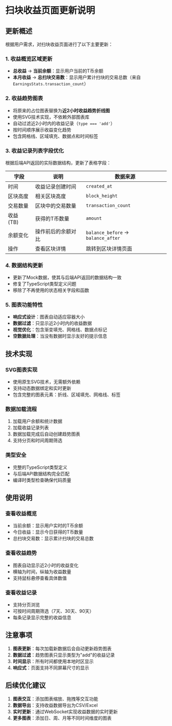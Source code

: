 # 扫块收益页面更新说明

## 更新概述

根据用户需求，对扫块收益页面进行了以下主要更新：

### 1. 收益概览区域更新
- **总收益** → **当前余额**：显示用户当前的T币余额
- **本月收益** → **总扫块交易数**：显示用户累计扫块的交易总数（来自 `EarningsStats.transaction_count`）

### 2. 收益趋势图表
- 将原来的占位图表替换为**近2小时收益趋势折线图**
- 使用SVG技术实现，不依赖外部图表库
- 自动过滤近2小时内的收益记录（`type === 'add'`）
- 按时间顺序展示收益变化趋势
- 包含网格线、区域填充、数据点和时间标签

### 3. 收益记录列表字段优化
根据后端API返回的实际数据结构，更新了表格字段：

| 字段 | 说明 | 数据来源 |
|------|------|----------|
| 时间 | 收益记录创建时间 | `created_at` |
| 区块高度 | 相关区块高度 | `block_height` |
| 交易数量 | 区块中的交易数量 | `transaction_count` |
| 收益 (TB) | 获得的T币数量 | `amount` |
| 余额变化 | 操作前后的余额对比 | `balance_before` → `balance_after` |
| 操作 | 查看区块详情 | 跳转到区块详情页面 |

### 4. 数据结构更新
- 更新了Mock数据，使其与后端API返回的数据结构一致
- 修复了TypeScript类型定义问题
- 移除了不再使用的状态相关字段和函数

### 5. 图表功能特性
- **响应式设计**：图表自动适应容器大小
- **数据过滤**：只显示近2小时内的收益数据
- **视觉优化**：包含渐变填充、网格线、数据点标记
- **空数据处理**：当没有数据时显示友好的提示信息

## 技术实现

### SVG图表实现
- 使用原生SVG技术，无需额外依赖
- 支持动态数据绑定和实时更新
- 包含完整的图表元素：折线、区域填充、网格线、标签

### 数据加载流程
1. 加载用户余额和统计数据
2. 加载收益记录列表
3. 数据加载完成后自动创建趋势图表
4. 支持分页和时间周期筛选

### 类型安全
- 完整的TypeScript类型定义
- 与后端API数据结构完全匹配
- 编译时类型检查确保代码质量

## 使用说明

### 查看收益概览
- 当前余额：显示用户实时的T币余额
- 今日收益：显示今日获得的T币数量
- 总扫块交易数：显示累计扫块的交易总数

### 查看收益趋势
- 图表自动显示近2小时的收益变化
- 横轴为时间，纵轴为收益数量
- 支持鼠标悬停查看具体数值

### 查看收益记录
- 支持分页浏览
- 可按时间周期筛选（7天、30天、90天）
- 每条记录显示完整的收益信息

## 注意事项

1. **图表更新**：每次加载新数据后会自动更新趋势图表
2. **数据过滤**：趋势图表只显示类型为"add"的收益记录
3. **时间显示**：所有时间都使用本地时区显示
4. **响应式**：页面支持不同屏幕尺寸的显示

## 后续优化建议

1. **图表交互**：添加图表缩放、拖拽等交互功能
2. **数据导出**：支持收益数据导出为CSV/Excel
3. **实时更新**：通过WebSocket实现收益数据的实时更新
4. **更多图表**：添加日、周、月等不同时间维度的图表
